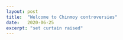 ```yaml
---
layout: post
title:  "Welcome to Chinmoy controversies"
date:   2020-06-25
excerpt: "set curtain raised"
---
```


